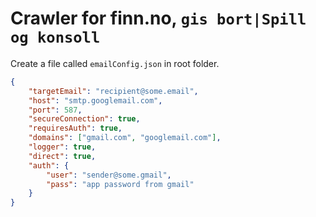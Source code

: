 # Crawler for finn.no, `gis bort|Spill og konsoll`
Create a file called `emailConfig.json` in root folder.

```json
{
    "targetEmail": "recipient@some.email",
    "host": "smtp.googlemail.com",
    "port": 587,
    "secureConnection": true,
    "requiresAuth": true,
    "domains": ["gmail.com", "googlemail.com"],
    "logger": true,
    "direct": true,
    "auth": {
        "user": "sender@some.gmail",
        "pass": "app password from gmail"
    }
}
```